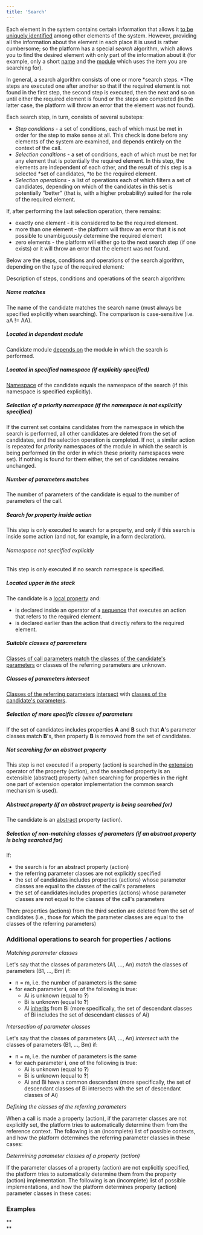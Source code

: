 ```yaml
---
title: 'Search'
---
```


Each element in the system contains certain information that allows it [to be uniquely identified](Element_identification.md) among other elements of the system. However, providing all the information about the element in each place it is used is rather cumbersome; so the platform has a special *search* algorithm, which allows you to find the desired element with only part of the information about it (for example, only a short [name](Naming.md) and the [module](Modules.md) which uses the item you are searching for).

In general, a search algorithm consists of one or more *search steps. *The steps are executed one after another so that if the required element is not found in the first step, the second step is executed, then the next and so on until either the required element is found or the steps are completed (in the latter case, the platform will throw an error that the element was not found).

Each search step, in turn, consists of several substeps:

-   *Step conditions* - a set of conditions, each of which must be met in order for the step to make sense at all. This check is done before any elements of the system are examined, and depends entirely on the context of the call.
-   *Selection conditions* - a set of conditions, each of which must be met for any element that is potentially the required element. In this step, the elements are independent of each other, and the result of this step is a selected *set of candidates, *to be the required element.
-   *Selection operations* - a list of operations each of which filters a set of candidates, depending on which of the candidates in this set is potentially "better" (that is, with a higher probability) suited for the role of the required element.

If, after performing the last selection operation, there remains:

-   exactly one element - it is considered to be the required element. 
-   more than one element - the platform will throw an error that it is not possible to unambiguously determine the required element
-   zero elements - the platform will either go to the next search step (if one exists) or it will throw an error that the element was not found.

Below are the steps, conditions and operations of the search algorithm, depending on the type of the required element:


Description of steps, conditions and operations of the search algorithm:

##### Name matches

The name of the candidate matches the search name (must always be specified explicitly when searching). The comparison is case-sensitive (i.e. aA != AA).

##### Located in dependent module

Candidate module [depends on](Modules.md#Modules-depends) the module in which the search is performed.

##### Located in specified namespace (if explicitly specified)

[Namespace](Naming.md#Naming-namespace) of the candidate equals the namespace of the search (if this namespace is specified explicitly).

##### Selection of a priority namespace (if the namespace is not explicitly specified)

If the current set contains candidates from the namespace in which the search is performed, all other candidates are deleted from the set of candidates, and the selection operation is completed. If not, a similar action is repeated for *priority* namespaces of the module in which the search is being performed (in the order in which these priority namespaces were set). If nothing is found for them either, the set of candidates remains unchanged.

##### Number of parameters matches

The number of parameters of the candidate is equal to the number of parameters of the call.

##### Search for property inside action

This step is only executed to search for a property, and only if this search is inside some action (and not, for example, in a form declaration).

###### Namespace not specified explicitly

This step is only executed if no search namespace is specified.

##### Located upper in the stack

The candidate is a [local property](Data_properties_DATA.md#Dataproperties(DATA)-local) and:

-   is declared inside an operator of a [sequence](Sequence_....md) that executes an action that refers to the required element.
-   is declared earlier than the action that directly refers to the required element.

##### Suitable classes of parameters

[Classes of call parameters](#Search-call) [match](#Search-directclasses) [the classes of the candidate's parameters](#Search-decl) or classes of the referring parameters are unknown.

##### Classes of parameters intersect

[Classes of the referring parameters](#Search-call) [intersect](#Search-indirectclasses) with [classes of the candidate's parameters](#Search-decl).

##### Selection of more specific classes of parameters

If the set of candidates includes properties **A** and **B** such that **A**'s parameter classes match **B**'s, then property **B** is removed from the set of candidates.

##### Not searching for an abstract property

This step is not executed if a property (action) is searched in the [extension](Property_extension.md) operator of the property (action), and the searched property is an extensible (abstract) property (when searching for properties in the right one part of extension operator implementation the common search mechanism is used).

##### Abstract property (if an abstract property is being searched for)

The candidate is an [abstract](Property_extension.md) property (action).

##### Selection of non-matching classes of parameters (if an abstract property is being searched for)

If:

-   the search is for an abstract property (action)
-   the referring parameter classes are not explicitly specified
-   the set of candidates includes properties (actions) whose parameter classes are equal to the classes of the call's parameters
-   the set of candidates includes properties (actions) whose parameter classes are not equal to the classes of the call's parameters

Then: properties (actions) from the third section are deleted from the set of candidates (i.e., those for which the parameter classes are equal to the classes of the referring parameters)

### Additional operations to search for properties / actions

*Matching parameter classes*

Let's say that the classes of parameters (A1, ..., An) *match* the classes of parameters (B1, ..., Bm) if:

-   n = m, i.e. the number of parameters is the same
-   for each parameter **i**, one of the following is true:
    -   Ai is unknown (equal to **?**)
    -   Bi is unknown (equal to **?**)
    -   Ai [inherits](User_classes.md#Userclasses-inheritance) from Bi (more specifically, the set of descendant classes of Bi includes the set of descendant classes of Ai)

*Intersection of parameter classes*

Let's say that the classes of parameters (A1, ..., An) *intersect with* the classes of parameters (B1, ..., Bm) if:

-   n = m, i.e. the number of parameters is the same
-   for each parameter **i**, one of the following is true:
    -   Ai is unknown (equal to **?**)
    -   Bi is unknown (equal to **?**)
    -   Ai and Bi have a common descendant (more specifically, the set of descendant classes of Bi intersects with the set of descendant classes of Ai)

*Defining the classes of the referring parameters*

When a call is made a property (action), if the parameter classes are not explicitly set, the platform tries to automatically determine them from the reference context. The following is an (incomplete) list of possible contexts, and how the platform determines the referring parameter classes in these cases:


*Determining parameter classes of a property (action)*

If the parameter classes of a property (action) are not explicitly specified, the platform tries to automatically determine them from the property (action) implementation. The following is an (incomplete) list of possible implementations, and how the platform determines property (action) parameter classes in these cases:


### Examples







**  
**

